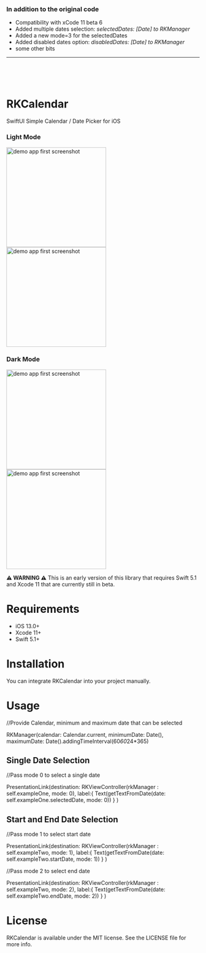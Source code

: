 
### In addition to the original code
- Compatibility with xCode 11 beta 6
- Added multiple dates selection: *selectedDates: [Date] to RKManager*
- Added a new mode=3 for the selectedDates
- Added disabled dates option: *disabledDates: [Date] to RKManager*
- some other bits

***
<br>
<br>
<br>

# RKCalendar
SwiftUI Simple Calendar / Date Picker for iOS

### Light Mode
<img src="https://github.com/RaffiKian/RKCalendar/blob/master/RKCalendar/Images/demo-app-light-mode-1.png" alt="demo app first screenshot" width="260"/> <img src="https://github.com/RaffiKian/RKCalendar/blob/master/RKCalendar/Images/demo-app-light-mode-2.png" alt="demo app first screenshot" width="260"/> 
### Dark Mode
<img src="https://github.com/RaffiKian/RKCalendar/blob/master/RKCalendar/Images/demo-app-dark-mode-1.png" alt="demo app first screenshot" width="260"/> <img src="https://github.com/RaffiKian/RKCalendar/blob/master/RKCalendar/Images/demo-app-dark-mode-2.png" alt="demo app first screenshot" width="260"/> 

**⚠️ WARNING ⚠️** This is an early version of this library that requires Swift 5.1 and Xcode 11 that are currently still in beta.

# Requirements
- iOS 13.0+
- Xcode 11+
- Swift 5.1+

# Installation
You can integrate RKCalendar into your project manually.

# Usage 

//Provide Calendar, minimum and maximum date that can be selected

RKManager(calendar: Calendar.current, minimumDate: Date(), maximumDate: Date().addingTimeInterval(60*60*24*365)

## Single Date Selection

//Pass mode 0 to select a single date

PresentationLink(destination: RKViewController(rkManager : self.exampleOne, mode: 0), label:{
    Text(getTextFromDate(date: self.exampleOne.selectedDate, mode: 0))
    }
)

## Start and End Date Selection

//Pass mode 1 to select start date

PresentationLink(destination: RKViewController(rkManager : self.exampleTwo, mode: 1), label:{
    Text(getTextFromDate(date: self.exampleTwo.startDate, mode: 1))
    }
)

//Pass mode 2 to select end date

PresentationLink(destination: RKViewController(rkManager : self.exampleTwo, mode: 2), label:{
    Text(getTextFromDate(date: self.exampleTwo.endDate, mode: 2))
    }
)

# License
RKCalendar is available under the MIT license. See the LICENSE file for more info.
